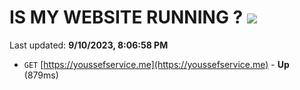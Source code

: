 # IS MY WEBSITE RUNNING ? [![](https://img.shields.io/static/v1?label=Sponsor&message=%E2%9D%A4&logo=GitHub&color=%23fe8e86)](https://github.com/sponsors/<username>)

Last updated: **9/10/2023, 8:06:58 PM**

- `GET` [https://youssefservice.me](https://youssefservice.me) - **Up** (879ms)
